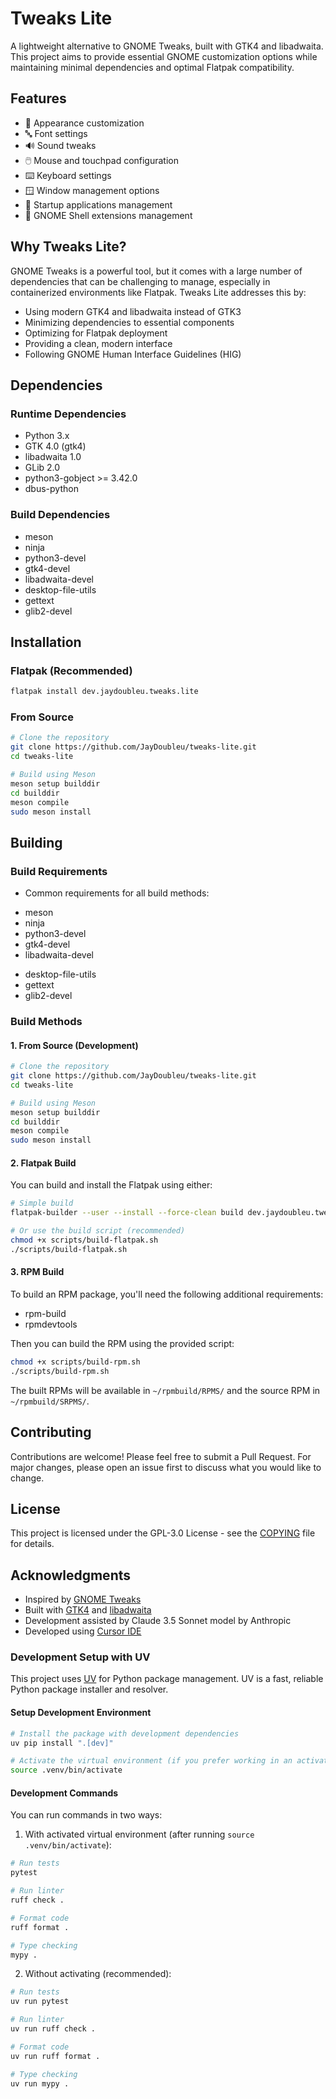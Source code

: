 # Tweaks Lite

A lightweight alternative to GNOME Tweaks, built with GTK4 and libadwaita. This project aims to provide essential GNOME customization options while maintaining minimal dependencies and optimal Flatpak compatibility.

## Features

- 🎨 Appearance customization
- 🔤 Font settings
- 🔊 Sound tweaks
- 🖱️ Mouse and touchpad configuration
- ⌨️ Keyboard settings
- 🪟 Window management options
- 🚀 Startup applications management
- 🧩 GNOME Shell extensions management

## Why Tweaks Lite?

GNOME Tweaks is a powerful tool, but it comes with a large number of dependencies that can be challenging to manage, especially in containerized environments like Flatpak. Tweaks Lite addresses this by:

- Using modern GTK4 and libadwaita instead of GTK3
- Minimizing dependencies to essential components
- Optimizing for Flatpak deployment
- Providing a clean, modern interface
- Following GNOME Human Interface Guidelines (HIG)

## Dependencies

### Runtime Dependencies
- Python 3.x
- GTK 4.0 (gtk4)
- libadwaita 1.0
- GLib 2.0
- python3-gobject >= 3.42.0
- dbus-python

### Build Dependencies
- meson
- ninja
- python3-devel
- gtk4-devel
- libadwaita-devel
- desktop-file-utils
- gettext
- glib2-devel

## Installation

### Flatpak (Recommended)
```bash
flatpak install dev.jaydoubleu.tweaks.lite
```

### From Source
```bash
# Clone the repository
git clone https://github.com/JayDoubleu/tweaks-lite.git
cd tweaks-lite

# Build using Meson
meson setup builddir
cd builddir
meson compile
sudo meson install
```

## Building

### Build Requirements
+ Common requirements for all build methods:
- meson
- ninja
- python3-devel
- gtk4-devel
- libadwaita-devel
+ desktop-file-utils
+ gettext
+ glib2-devel

### Build Methods

#### 1. From Source (Development)
```bash
# Clone the repository
git clone https://github.com/JayDoubleu/tweaks-lite.git
cd tweaks-lite

# Build using Meson
meson setup builddir
cd builddir
meson compile
sudo meson install
```

#### 2. Flatpak Build
You can build and install the Flatpak using either:

```bash
# Simple build
flatpak-builder --user --install --force-clean build dev.jaydoubleu.tweaks.lite.json

# Or use the build script (recommended)
chmod +x scripts/build-flatpak.sh
./scripts/build-flatpak.sh
```

#### 3. RPM Build
To build an RPM package, you'll need the following additional requirements:
- rpm-build
- rpmdevtools

Then you can build the RPM using the provided script:
```bash
chmod +x scripts/build-rpm.sh
./scripts/build-rpm.sh
```

The built RPMs will be available in `~/rpmbuild/RPMS/` and the source RPM in `~/rpmbuild/SRPMS/`.

## Contributing

Contributions are welcome! Please feel free to submit a Pull Request. For major changes, please open an issue first to discuss what you would like to change.

## License

This project is licensed under the GPL-3.0 License - see the [COPYING](COPYING) file for details.

## Acknowledgments

- Inspired by [GNOME Tweaks](https://gitlab.gnome.org/GNOME/gnome-tweaks)
- Built with [GTK4](https://gtk.org/) and [libadwaita](https://gnome.pages.gitlab.gnome.org/libadwaita/)
- Development assisted by Claude 3.5 Sonnet model by Anthropic
- Developed using [Cursor IDE](https://cursor.so/)

### Development Setup with UV

This project uses [UV](https://github.com/astral-sh/uv) for Python package management. UV is a fast, reliable Python package installer and resolver.

#### Setup Development Environment
```bash
# Install the package with development dependencies
uv pip install ".[dev]"

# Activate the virtual environment (if you prefer working in an activated environment)
source .venv/bin/activate
```

#### Development Commands

You can run commands in two ways:

1. With activated virtual environment (after running `source .venv/bin/activate`):
```bash
# Run tests
pytest

# Run linter
ruff check .

# Format code
ruff format .

# Type checking
mypy .
```

2. Without activating (recommended):
```bash
# Run tests
uv run pytest

# Run linter
uv run ruff check .

# Format code
uv run ruff format .

# Type checking
uv run mypy .
```
